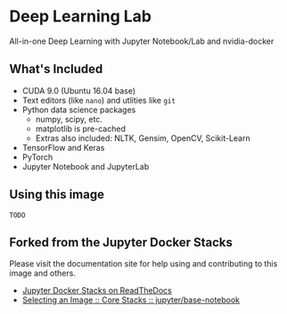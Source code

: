 # Deep Learning Lab

All-in-one Deep Learning with Jupyter Notebook/Lab and nvidia-docker

## What's Included

* CUDA 9.0 (Ubuntu 16.04 base)
* Text editors (like `nano`) and utlities like `git`
* Python data science packages
  * numpy, scipy, etc.
  * matplotlib is pre-cached
  * Extras also included: NLTK, Gensim, OpenCV, Scikit-Learn
* TensorFlow and Keras
* PyTorch
* Jupyter Notebook and JupyterLab

## Using this image

```
TODO
```

## Forked from the Jupyter Docker Stacks

Please visit the documentation site for help using and contributing to this image and others.

* [Jupyter Docker Stacks on ReadTheDocs](http://jupyter-docker-stacks.readthedocs.io/en/latest/index.html)
* [Selecting an Image :: Core Stacks :: jupyter/base-notebook](http://jupyter-docker-stacks.readthedocs.io/en/latest/using/selecting.html#jupyter-base-notebook)
